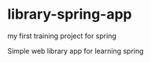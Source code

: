 # library-spring-app
my first training project for spring

Simple web library app for learning spring
